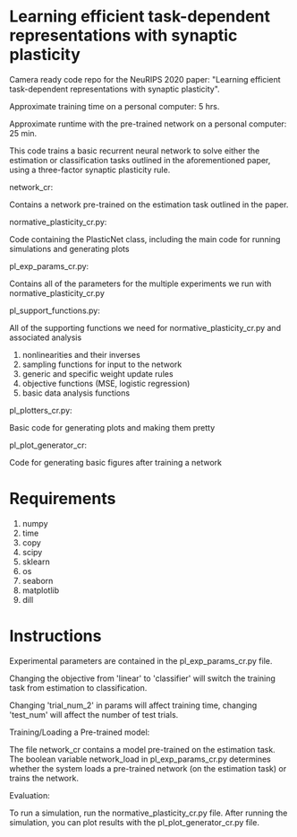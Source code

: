 # Learning efficient task-dependent representations with synaptic plasticity
Camera ready code repo for the NeuRIPS 2020 paper: "Learning efficient task-dependent representations with synaptic plasticity".

Approximate training time on a personal computer: 5 hrs.

Approximate runtime with the pre-trained network on a personal computer: 25 min.

This code trains a basic recurrent neural network to solve either the estimation or classification tasks outlined in the aforementioned paper, using a three-factor synaptic plasticity rule.

network_cr:

Contains a network pre-trained on the estimation task outlined in the paper.

normative_plasticity_cr.py:

Code containing the PlasticNet class, including the main code for running simulations and generating plots

pl_exp_params_cr.py:

Contains all of the parameters for the multiple experiments we run with normative_plasticity_cr.py

pl_support_functions.py:

All of the supporting functions we need for normative_plasticity_cr.py and associated analysis
1. nonlinearities and their inverses
2. sampling functions for input to the network
3. generic and specific weight update rules
4. objective functions (MSE, logistic regression)
5. basic data analysis functions

pl_plotters_cr.py:

Basic code for generating plots and making them pretty

pl_plot_generator_cr:

Code for generating basic figures after training a network

# Requirements
1. numpy
2. time
3. copy
4. scipy
5. sklearn
6. os
7. seaborn
8. matplotlib
9. dill

# Instructions
Experimental parameters are contained in the pl_exp_params_cr.py file.

Changing the objective from 'linear' to 'classifier' will switch the training task from estimation to classification.

Changing 'trial_num_2' in params will affect training time, changing 'test_num' will affect the number of test trials.

Training/Loading a Pre-trained model:

The file network_cr contains a model pre-trained on the estimation task.
The boolean variable network_load in pl_exp_params_cr.py determines whether the system loads a pre-trained network (on the estimation task) or trains the network.

Evaluation:

To run a simulation, run the normative_plasticity_cr.py file. After running the simulation, you can plot results with the pl_plot_generator_cr.py file.


